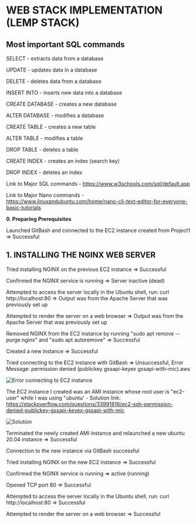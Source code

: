 # WEB STACK IMPLEMENTATION (LEMP STACK)
## Most important SQL commands
SELECT - extracts data from a database

UPDATE - updates data in a database

DELETE - deletes data from a database

INSERT INTO - inserts new data into a database

CREATE DATABASE - creates a new database

ALTER DATABASE - modifies a database

CREATE TABLE - creates a new table

ALTER TABLE - modifies a table

DROP TABLE - deletes a table

CREATE INDEX - creates an index (search key)

DROP INDEX - deletes an index

Link to Major SQL commands - https://www.w3schools.com/sql/default.asp

Link to Major Nano commands - https://www.linuxandubuntu.com/home/nano-cli-text-editor-for-everyone-basic-tutorials

**0. Preparing Prerequisites**

Launched GitBash and connected to the EC2 instance created from Project1 => Successful

## 1. INSTALLING THE NGINX WEB SERVER
Tried installing NGINX on the previous EC2 instance => Successful

Confirmed the NGINX service is running => Server inactive (dead)

Attempted to access the server locally in the Ubuntu shell, run: curl http://localhost:80 => Output was from the Apache Server that was previously set up

Attempted to render the server on a web browser => Output was from the Apache Server that was previously set up

Removed NGINX from the EC2 instance by running "sudo apt remove --purge nginx" and "sudo apt autoremove" => Successful

Created a new instance => Successful

Tried connecting to the EC2 instance with GitBash => Unsuccessful, Error Message: permission denied (publickey gssapi-keyex gssapi-with-mic).aws

![Error connecting to EC2 instance](https://user-images.githubusercontent.com/97810379/151066223-4ddae4fd-f73e-4acb-86fb-78ffd4487492.JPG)

The EC2 instance I created was an AMI instance whose root user is "ec2-user" while I was using "ubuntu' - Solution link: https://stackoverflow.com/questions/33991816/ec2-ssh-permission-denied-publickey-gssapi-keyex-gssapi-with-mic

![Solution](https://user-images.githubusercontent.com/97810379/151066925-d6cbe394-1ba9-41c5-bc9e-a71dd05916a5.JPG)

Terminated the newly created AMI instance and relaunched a new ubuntu 20.04 instance => Successful

Connection to the new instance via GitBash successful

Tried installing NGINX on the new EC2 instance => Successful

Confirmed the NGINX service is running => active (running)

Opened TCP port 80 => Successful

Attempted to access the server locally in the Ubuntu shell, run: curl http://localhost:80 => Successful

Attempted to render the server on a web browser => Successful
